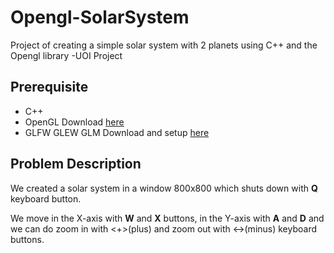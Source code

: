# Opengl-SolarSystem
Project of creating a simple solar system with 2 planets using C++ and the Opengl library -UOI Project

## Prerequisite
- C++ 
- OpenGL Download [here](https://opengl.org/)
- GLFW GLEW GLM Download and setup [here](https://www.wikihow.com/Set-Up-OpenGL-GLFW-GLEW-GLM-on-a-Project-with-Visual-Studio)

## Problem Description

We created a solar system in a window 800x800 which shuts down with **Q** keyboard button.
  
We move in the X-axis with **W** and **X** buttons, in the Y-axis with **A** and **D** and we can do zoom in with <+>(plus) and zoom out with <->(minus) keyboard buttons.
